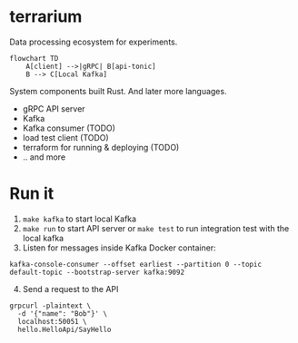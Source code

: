 # terrarium
Data processing ecosystem for experiments.

```mermaid
flowchart TD
    A[client] -->|gRPC| B[api-tonic]
    B --> C[Local Kafka]
```

System components built Rust. And later more languages.

* gRPC API server
* Kafka
* Kafka consumer (TODO)
* load test client (TODO)
* terraform for running & deploying (TODO)
* .. and more

# Run it

1. `make kafka` to start local Kafka
2. `make run` to start API server or `make test` to run integration test with the local kafka
3. Listen for messages inside Kafka Docker container:

```
kafka-console-consumer --offset earliest --partition 0 --topic default-topic --bootstrap-server kafka:9092
```

4. Send a request to the API

```
grpcurl -plaintext \
  -d '{"name": "Bob"}' \
  localhost:50051 \
  hello.HelloApi/SayHello
```